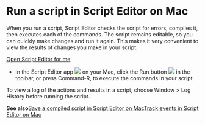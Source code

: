 # Run a script in Script Editor on Mac

When you run a script, Script Editor checks the script for errors, compiles it, then executes each of the commands. The script remains editable, so you can quickly make changes and run it again. This makes it very convenient to view the results of changes you make in your script.

[Open Script Editor for me](https://support.apple.com/guide/script-editor/run-a-script-scpedt1069/2.11/mac/x-help-action:/openApp?bundleId=com.apple.ScriptEditor2)

* In the Script Editor app ![](https://help.apple.com/assets/67DB7E842551EA97CB00BED5/67DB7E8502C5F38AAF0D7DC6/en_US/2d1774dafc25e40f6f806216d54cdf01.png) on your Mac, click the Run button ![](https://help.apple.com/assets/67DB7E842551EA97CB00BED5/67DB7E8502C5F38AAF0D7DC6/en_US/e9ffcb4f537ce302ed135ada1e688f6e.png) in the toolbar, or press Command-R, to execute the commands in your script.

To view a log of the actions and results in a script, choose Window > Log History before running the script.

**See also**[Save a compiled script in Script Editor on Mac](https://support.apple.com/guide/script-editor/save-a-compiled-script-scpedt1071/2.11/mac/26)[Track events in Script Editor on Mac](https://support.apple.com/guide/script-editor/track-events-scpedt1134/2.11/mac/26)
